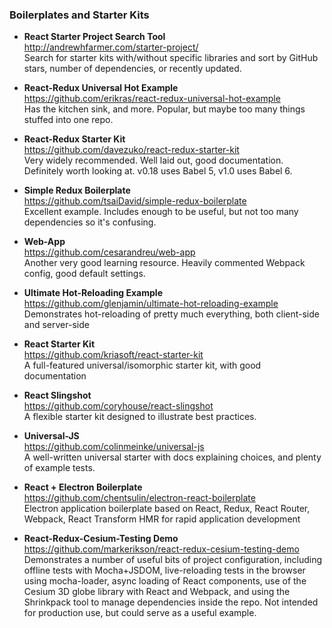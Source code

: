### Boilerplates and Starter Kits

- **React Starter Project Search Tool**  
  http://andrewhfarmer.com/starter-project/  
  Search for starter kits with/without specific libraries and sort by GitHub stars, number of dependencies, or recently updated.

- **React-Redux Universal Hot Example**  
  https://github.com/erikras/react-redux-universal-hot-example  
  Has the kitchen sink, and more.  Popular, but maybe too many things stuffed into one repo.
  
- **React-Redux Starter Kit**  
  https://github.com/davezuko/react-redux-starter-kit  
  Very widely recommended.  Well laid out, good documentation.  Definitely worth looking at.  v0.18 uses Babel 5, v1.0 uses Babel 6.
  
- **Simple Redux Boilerplate**  
  https://github.com/tsaiDavid/simple-redux-boilerplate  
  Excellent example.  Includes enough to be useful, but not too many dependencies so it's confusing.
  
- **Web-App**  
  https://github.com/cesarandreu/web-app  
  Another very good learning resource.  Heavily commented Webpack config, good default settings.
  
- **Ultimate Hot-Reloading Example**  
  https://github.com/glenjamin/ultimate-hot-reloading-example  
  Demonstrates hot-reloading of pretty much everything, both client-side and server-side
  
- **React Starter Kit**  
  https://github.com/kriasoft/react-starter-kit  
  A full-featured universal/isomorphic starter kit, with good documentation
  
- **React Slingshot**  
  https://github.com/coryhouse/react-slingshot  
  A flexible starter kit designed to illustrate best practices.

- **Universal-JS**  
  https://github.com/colinmeinke/universal-js  
  A well-written universal starter with docs explaining choices, and plenty of example tests.

- **React + Electron Boilerplate**  
  https://github.com/chentsulin/electron-react-boilerplate  
  Electron application boilerplate based on React, Redux, React Router, Webpack, React Transform HMR for rapid application development

- **React-Redux-Cesium-Testing Demo**  
  https://github.com/markerikson/react-redux-cesium-testing-demo  
  Demonstrates a number of useful bits of project configuration, including offline tests with Mocha+JSDOM, live-reloading tests in the browser using mocha-loader, async loading of React components, use of the Cesium 3D globe library with React and Webpack, and using the Shrinkpack tool to manage dependencies inside the repo.  Not intended for production use, but could serve as a useful example.
